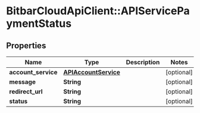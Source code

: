 # BitbarCloudApiClient::APIServicePaymentStatus

## Properties
Name | Type | Description | Notes
------------ | ------------- | ------------- | -------------
**account_service** | [**APIAccountService**](APIAccountService.md) |  | [optional] 
**message** | **String** |  | [optional] 
**redirect_url** | **String** |  | [optional] 
**status** | **String** |  | [optional] 


